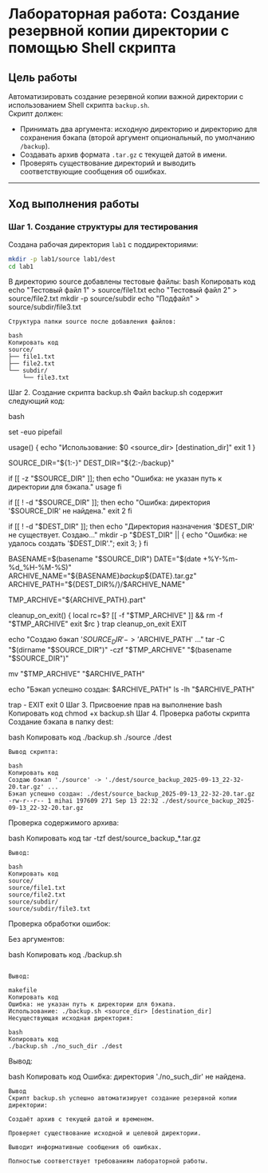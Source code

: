 # Лабораторная работа: Создание резервной копии директории с помощью Shell скрипта

## Цель работы
Автоматизировать создание резервной копии важной директории с использованием Shell скрипта `backup.sh`.  
Скрипт должен:  
- Принимать два аргумента: исходную директорию и директорию для сохранения бэкапа (второй аргумент опциональный, по умолчанию `/backup`).  
- Создавать архив формата `.tar.gz` с текущей датой в имени.  
- Проверять существование директорий и выводить соответствующие сообщения об ошибках.  

---

## Ход выполнения работы

### Шаг 1. Создание структуры для тестирования

Создана рабочая директория `lab1` с поддиректориями:

```bash
mkdir -p lab1/source lab1/dest
cd lab1
```
В директорию source добавлены тестовые файлы:
bash
Копировать код
echo "Тестовый файл 1" > source/file1.txt
echo "Тестовый файл 2" > source/file2.txt
mkdir -p source/subdir
echo "Подфайл" > source/subdir/file3.txt
```
Структура папки source после добавления файлов:

bash
Копировать код
source/
├── file1.txt
├── file2.txt
└── subdir/
    └── file3.txt
```
<!-- Вставьте скриншот структуры папки здесь -->

Шаг 2. Создание скрипта backup.sh
Файл backup.sh содержит следующий код:

bash

set -euo pipefail

usage() {
  echo "Использование: $0 <source_dir> [destination_dir]"
  exit 1
}

SOURCE_DIR="${1:-}"
DEST_DIR="${2:-/backup}"

if [[ -z "$SOURCE_DIR" ]]; then
  echo "Ошибка: не указан путь к директории для бэкапа."
  usage
fi

if [[ ! -d "$SOURCE_DIR" ]]; then
  echo "Ошибка: директория '$SOURCE_DIR' не найдена."
  exit 2
fi

if [[ ! -d "$DEST_DIR" ]]; then
  echo "Директория назначения '$DEST_DIR' не существует. Создаю..."
  mkdir -p "$DEST_DIR" || { echo "Ошибка: не удалось создать '$DEST_DIR'."; exit 3; }
fi

BASENAME=$(basename "$SOURCE_DIR")
DATE="$(date +%Y-%m-%d_%H-%M-%S)"
ARCHIVE_NAME="${BASENAME}_backup_${DATE}.tar.gz"
ARCHIVE_PATH="${DEST_DIR%/}/$ARCHIVE_NAME"

TMP_ARCHIVE="${ARCHIVE_PATH}.part"

cleanup_on_exit() {
  local rc=$?
  [[ -f "$TMP_ARCHIVE" ]] && rm -f "$TMP_ARCHIVE"
  exit $rc
}
trap cleanup_on_exit EXIT

echo "Создаю бэкап '$SOURCE_DIR' -> '$ARCHIVE_PATH' ..."
tar -C "$(dirname "$SOURCE_DIR")" -czf "$TMP_ARCHIVE" "$(basename "$SOURCE_DIR")"

mv "$TMP_ARCHIVE" "$ARCHIVE_PATH"

echo "Бэкап успешно создан: $ARCHIVE_PATH"
ls -lh "$ARCHIVE_PATH"

trap - EXIT
exit 0
Шаг 3. Присвоение прав на выполнение
bash
Копировать код
chmod +x backup.sh
Шаг 4. Проверка работы скрипта
Создание бэкапа в папку dest:

bash
Копировать код
./backup.sh ./source ./dest
```
Вывод скрипта:

bash
Копировать код
Создаю бэкап './source' -> './dest/source_backup_2025-09-13_22-32-20.tar.gz' ...
Бэкап успешно создан: ./dest/source_backup_2025-09-13_22-32-20.tar.gz
-rw-r--r-- 1 mihai 197609 271 Sep 13 22:32 ./dest/source_backup_2025-09-13_22-32-20.tar.gz
```
<!-- Вставьте скриншот вывода здесь -->
Проверка содержимого архива:

bash
Копировать код
tar -tzf dest/source_backup_*.tar.gz
```
Вывод:

bash
Копировать код
source/
source/file1.txt
source/file2.txt
source/subdir/
source/subdir/file3.txt
```
<!-- Вставьте скриншот содержимого архива здесь -->

Проверка обработки ошибок:

Без аргументов:

bash
Копировать код
./backup.sh
```

Вывод:

makefile
Копировать код
Ошибка: не указан путь к директории для бэкапа.
Использование: ./backup.sh <source_dir> [destination_dir]
Несуществующая исходная директория:

bash
Копировать код
./backup.sh ./no_such_dir ./dest
```
Вывод:

bash
Копировать код
Ошибка: директория './no_such_dir' не найдена.
```
Вывод
Скрипт backup.sh успешно автоматизирует создание резервной копии директории:

Создаёт архив с текущей датой и временем.

Проверяет существование исходной и целевой директории.

Выводит информативные сообщения об ошибках.

Полностью соответствует требованиям лабораторной работы.
